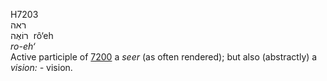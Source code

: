 <body>
  <p>H7203<br>  ראה  <br> רוֹאֶה  ‎  rô‘eh  <br><i>ro-eh‘ </i><br>Active participle of <a href="h7200.htm">7200</a>  a <i>seer</i> (as often rendered); but also (abstractly) a <i>vision: - </i>vision.<br></p>
 </body>